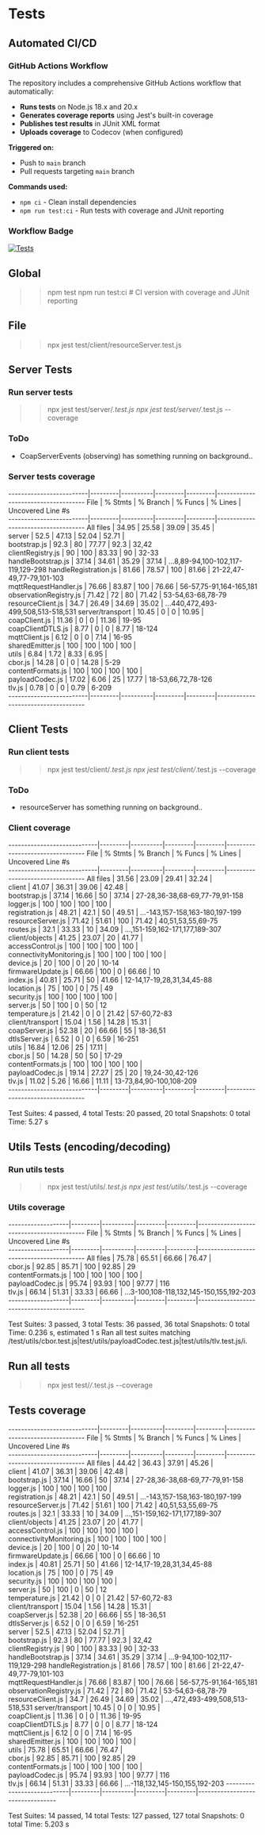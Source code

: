 # Tests

## Automated CI/CD

### GitHub Actions Workflow

The repository includes a comprehensive GitHub Actions workflow that automatically:

- **Runs tests** on Node.js 18.x and 20.x
- **Generates coverage reports** using Jest's built-in coverage
- **Publishes test results** in JUnit XML format
- **Uploads coverage** to Codecov (when configured)

**Triggered on:**

- Push to `main` branch
- Pull requests targeting `main` branch

**Commands used:**

- `npm ci` - Clean install dependencies
- `npm run test:ci` - Run tests with coverage and JUnit reporting

### Workflow Badge

[![Tests](https://github.com/zimbora/lwm2m-node/actions/workflows/test.yml/badge.svg)](https://github.com/zimbora/lwm2m-node/actions/workflows/test.yml)

## Global

> > npm test
> > npm run test:ci # CI version with coverage and JUnit reporting

## File

> > npx jest test/client/resourceServer.test.js

## Server Tests

### Run server tests

> > npx jest test/server/_.test.js
> > npx jest test/server/_.test.js --coverage

### ToDo

- CoapServerEvents (observing) has something running on background..

### Server tests coverage

-------------------------|---------|----------|---------|---------|------------------------------------
File | % Stmts | % Branch | % Funcs | % Lines | Uncovered Line #s  
-------------------------|---------|----------|---------|---------|------------------------------------
All files | 34.95 | 25.58 | 39.09 | 35.45 |  
 server | 52.5 | 47.13 | 52.04 | 52.71 |  
 bootstrap.js | 92.3 | 80 | 77.77 | 92.3 | 32,42  
 clientRegistry.js | 90 | 100 | 83.33 | 90 | 32-33  
 handleBootstrap.js | 37.14 | 34.61 | 35.29 | 37.14 | ...8,89-94,100-102,117-119,129-298
handleRegistration.js | 81.66 | 78.57 | 100 | 81.66 | 21-22,47-49,77-79,101-103  
 mqttRequestHandler.js | 76.66 | 83.87 | 100 | 76.66 | 56-57,75-91,164-165,181  
 observationRegistry.js | 71.42 | 72 | 80 | 71.42 | 53-54,63-68,78-79  
 resourceClient.js | 34.7 | 26.49 | 34.69 | 35.02 | ...440,472,493-499,508,513-518,531
server/transport | 10.45 | 0 | 0 | 10.95 |  
 coapClient.js | 11.36 | 0 | 0 | 11.36 | 19-95  
 coapClientDTLS.js | 8.77 | 0 | 0 | 8.77 | 18-124  
 mqttClient.js | 6.12 | 0 | 0 | 7.14 | 16-95  
 sharedEmitter.js | 100 | 100 | 100 | 100 |  
 utils | 6.84 | 1.72 | 8.33 | 6.95 |  
 cbor.js | 14.28 | 0 | 0 | 14.28 | 5-29  
 contentFormats.js | 100 | 100 | 100 | 100 |  
 payloadCodec.js | 17.02 | 6.06 | 25 | 17.77 | 18-53,66,72,78-126  
 tlv.js | 0.78 | 0 | 0 | 0.79 | 6-209  
-------------------------|---------|----------|---------|---------|------------------------------------

## Client Tests

### Run client tests

> > npx jest test/client/_.test.js
> > npx jest test/client/_.test.js --coverage

### ToDo

- resourceServer has something running on background..

### Client coverage

----------------------------|---------|----------|---------|---------|---------------------------------
File | % Stmts | % Branch | % Funcs | % Lines | Uncovered Line #s  
----------------------------|---------|----------|---------|---------|---------------------------------
All files | 31.56 | 23.09 | 29.41 | 32.24 |  
 client | 41.07 | 36.31 | 39.06 | 42.48 |  
 bootstrap.js | 37.14 | 16.66 | 50 | 37.14 | 27-28,36-38,68-69,77-79,91-158  
 logger.js | 100 | 100 | 100 | 100 |  
 registration.js | 48.21 | 42.1 | 50 | 49.51 | ...-143,157-158,163-180,197-199
resourceServer.js | 71.42 | 51.61 | 100 | 71.42 | 40,51,53,55,69-75  
 routes.js | 32.1 | 33.33 | 10 | 34.09 | ...,151-159,162-171,177,189-307
client/objects | 41.25 | 23.07 | 20 | 41.77 |  
 accessControl.js | 100 | 100 | 100 | 100 |  
 connectivityMonitoring.js | 100 | 100 | 100 | 100 |  
 device.js | 20 | 100 | 0 | 20 | 10-14  
 firmwareUpdate.js | 66.66 | 100 | 0 | 66.66 | 10  
 index.js | 40.81 | 25.71 | 50 | 41.66 | 12-14,17-19,28,31,34,45-88  
 location.js | 75 | 100 | 0 | 75 | 49  
 security.js | 100 | 100 | 100 | 100 |  
 server.js | 50 | 100 | 0 | 50 | 12  
 temperature.js | 21.42 | 0 | 0 | 21.42 | 57-60,72-83  
 client/transport | 15.04 | 1.56 | 14.28 | 15.31 |  
 coapServer.js | 52.38 | 20 | 66.66 | 55 | 18-36,51  
 dtlsServer.js | 6.52 | 0 | 0 | 6.59 | 16-251  
 utils | 16.84 | 12.06 | 25 | 17.11 |  
 cbor.js | 50 | 14.28 | 50 | 50 | 17-29  
 contentFormats.js | 100 | 100 | 100 | 100 |  
 payloadCodec.js | 19.14 | 27.27 | 25 | 20 | 19,24-30,42-126  
 tlv.js | 11.02 | 5.26 | 16.66 | 11.11 | 13-73,84,90-100,108-209  
----------------------------|---------|----------|---------|---------|---------------------------------

Test Suites: 4 passed, 4 total
Tests: 20 passed, 20 total
Snapshots: 0 total
Time: 5.27 s

## Utils Tests (encoding/decoding)

### Run utils tests

> > npx jest test/utils/_.test.js
> > npx jest test/utils/_.test.js --coverage

### Utils coverage

-------------------|---------|----------|---------|---------|------------------------------------------
File | % Stmts | % Branch | % Funcs | % Lines | Uncovered Line #s  
-------------------|---------|----------|---------|---------|------------------------------------------
All files | 75.78 | 65.51 | 66.66 | 76.47 |  
 cbor.js | 92.85 | 85.71 | 100 | 92.85 | 29  
 contentFormats.js | 100 | 100 | 100 | 100 |  
 payloadCodec.js | 95.74 | 93.93 | 100 | 97.77 | 116  
 tlv.js | 66.14 | 51.31 | 33.33 | 66.66 | ...3-100,108-118,132,145-150,155,192-203
-------------------|---------|----------|---------|---------|------------------------------------------

Test Suites: 3 passed, 3 total
Tests: 36 passed, 36 total
Snapshots: 0 total
Time: 0.236 s, estimated 1 s
Ran all test suites matching /test\/utils\/cbor.test.js|test\/utils\/payloadCodec.test.js|test\/utils\/tlv.test.js/i.

## Run all tests

> > npx jest test/_/_.test.js --coverage

## Tests coverage

----------------------------|---------|----------|---------|---------|---------------------------------
File | % Stmts | % Branch | % Funcs | % Lines | Uncovered Line #s  
----------------------------|---------|----------|---------|---------|---------------------------------
All files | 44.42 | 36.43 | 37.91 | 45.26 |  
 client | 41.07 | 36.31 | 39.06 | 42.48 |  
 bootstrap.js | 37.14 | 16.66 | 50 | 37.14 | 27-28,36-38,68-69,77-79,91-158  
 logger.js | 100 | 100 | 100 | 100 |  
 registration.js | 48.21 | 42.1 | 50 | 49.51 | ...-143,157-158,163-180,197-199
resourceServer.js | 71.42 | 51.61 | 100 | 71.42 | 40,51,53,55,69-75  
 routes.js | 32.1 | 33.33 | 10 | 34.09 | ...,151-159,162-171,177,189-307
client/objects | 41.25 | 23.07 | 20 | 41.77 |  
 accessControl.js | 100 | 100 | 100 | 100 |  
 connectivityMonitoring.js | 100 | 100 | 100 | 100 |  
 device.js | 20 | 100 | 0 | 20 | 10-14  
 firmwareUpdate.js | 66.66 | 100 | 0 | 66.66 | 10  
 index.js | 40.81 | 25.71 | 50 | 41.66 | 12-14,17-19,28,31,34,45-88  
 location.js | 75 | 100 | 0 | 75 | 49  
 security.js | 100 | 100 | 100 | 100 |  
 server.js | 50 | 100 | 0 | 50 | 12  
 temperature.js | 21.42 | 0 | 0 | 21.42 | 57-60,72-83  
 client/transport | 15.04 | 1.56 | 14.28 | 15.31 |  
 coapServer.js | 52.38 | 20 | 66.66 | 55 | 18-36,51  
 dtlsServer.js | 6.52 | 0 | 0 | 6.59 | 16-251  
 server | 52.5 | 47.13 | 52.04 | 52.71 |  
 bootstrap.js | 92.3 | 80 | 77.77 | 92.3 | 32,42  
 clientRegistry.js | 90 | 100 | 83.33 | 90 | 32-33  
 handleBootstrap.js | 37.14 | 34.61 | 35.29 | 37.14 | ...9-94,100-102,117-119,129-298
handleRegistration.js | 81.66 | 78.57 | 100 | 81.66 | 21-22,47-49,77-79,101-103  
 mqttRequestHandler.js | 76.66 | 83.87 | 100 | 76.66 | 56-57,75-91,164-165,181  
 observationRegistry.js | 71.42 | 72 | 80 | 71.42 | 53-54,63-68,78-79  
 resourceClient.js | 34.7 | 26.49 | 34.69 | 35.02 | ...,472,493-499,508,513-518,531
server/transport | 10.45 | 0 | 0 | 10.95 |  
 coapClient.js | 11.36 | 0 | 0 | 11.36 | 19-95  
 coapClientDTLS.js | 8.77 | 0 | 0 | 8.77 | 18-124  
 mqttClient.js | 6.12 | 0 | 0 | 7.14 | 16-95  
 sharedEmitter.js | 100 | 100 | 100 | 100 |  
 utils | 75.78 | 65.51 | 66.66 | 76.47 |  
 cbor.js | 92.85 | 85.71 | 100 | 92.85 | 29  
 contentFormats.js | 100 | 100 | 100 | 100 |  
 payloadCodec.js | 95.74 | 93.93 | 100 | 97.77 | 116  
 tlv.js | 66.14 | 51.31 | 33.33 | 66.66 | ...-118,132,145-150,155,192-203
----------------------------|---------|----------|---------|---------|---------------------------------

Test Suites: 14 passed, 14 total
Tests: 127 passed, 127 total
Snapshots: 0 total
Time: 5.203 s
